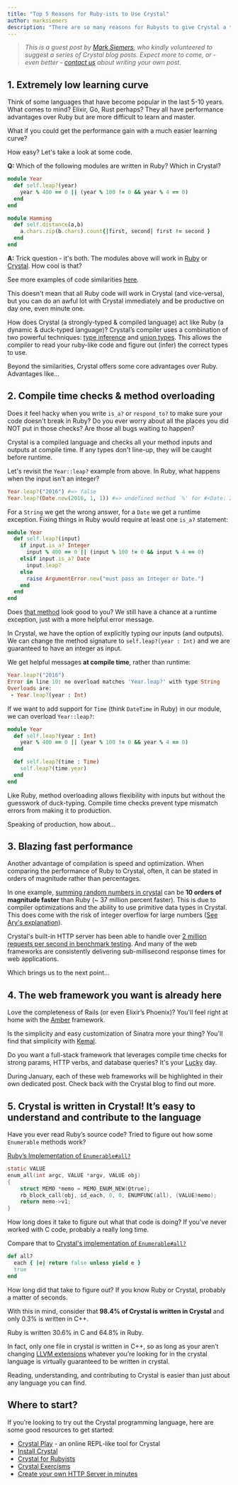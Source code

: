 ```yaml
---
title: "Top 5 Reasons for Ruby-ists to Use Crystal"
author: marksiemers
description: "There are so many reasons for Rubysts to give Crystal a try - in this blogpost, Mark Siemers shares his top 5"
---
```


> _This is a guest post by [Mark Siemers](https://www.linkedin.com/in/marksiemers/), who kindly volunteered to suggest a series of Crystal blog posts. Expect more to come, or - even better - [contact us](http://twitter.com/intent/tweet?text=@CrystalLanguage%20I%20want%20to%20write%20about...) about writing your own post._

## 1. Extremely low learning curve

Think of some languages that have become popular in the last 5-10 years. What comes to mind? Elixir, Go, Rust perhaps? They all have performance advantages over Ruby but are more difficult to learn and master.

What if you could get the performance gain with a much easier learning curve?

How easy? Let's take a look at some code.

**Q:** Which of the following modules are written in Ruby? Which in Crystal?

```ruby
module Year
  def self.leap?(year)
    year % 400 == 0 || (year % 100 != 0 && year % 4 == 0)
  end
end
```

```ruby
module Hamming
  def self.distance(a,b)
    a.chars.zip(b.chars).count{|first, second| first != second }
  end
end
```

**A:** Trick question - it's both. The modules above will work in [Ruby](https://repl.it/@marksiemers1/HammingLeapYear) or [Crystal](https://play.crystal-lang.org/#/r/3ayq). How cool is that?

See more examples of code similarities [here](https://github.com/marksiemers/ruby-to-crystal).

This doesn't mean that all Ruby code will work in Crystal (and vice-versa), but you can do an awful lot with Crystal immediately and be productive on day one, even minute one.

How does Crystal (a strongly-typed & compiled language) act like Ruby (a dynamic & duck-typed language)? Crystal’s compiler uses a combination of two powerful techniques: [type inference](https://crystal-lang.org/reference/syntax_and_semantics/type_inference.html) and [union types](https://crystal-lang.org/reference/syntax_and_semantics/union_types.html). This allows the compiler to read your ruby-like code and figure out (infer) the correct types to use.

Beyond the similarities, Crystal offers some core advantages over Ruby. Advantages like...

## 2. Compile time checks & method overloading

Does it feel hacky when you write `is_a?` or `respond_to?` to make sure your code doesn't break in Ruby? Do you ever worry about all the places you did NOT put in those checks? Are those all bugs waiting to happen?

Crystal is a compiled language and checks all your method inputs and outputs at compile time. If any types don't line-up, they will be caught before runtime.

Let's revisit the `Year::leap?` example from above. In Ruby, what happens when the input isn't an integer?

```ruby
Year.leap?("2016") #=> false
Year.leap?(Date.new(2016, 1, 1)) #=> undefined method `%' for #<Date: 2016-01-01 ... >
```

For a `String` we get the wrong answer, for a `Date` we get a runtime exception. Fixing things in Ruby would require at least one `is_a?` statement:

```ruby
module Year
  def self.leap?(input)
    if input.is_a? Integer
      input % 400 == 0 || (input % 100 != 0 && input % 4 == 0)
    elsif input.is_a? Date
      input.leap?
    else
      raise ArgumentError.new("must pass an Integer or Date.")
    end
  end
end
```

Does [that method](https://repl.it/@marksiemers1/LeapYearOverloads) look good to you? We still have a chance at a runtime exception, just with a more helpful error message.

In Crystal, we have the option of explicitly typing our inputs (and outputs). We can change the method signature to `self.leap?(year : Int)` and we are guaranteed to have an integer as input.

We get helpful messages __at compile time__, rather than runtime:
```ruby
Year.leap?("2016")
Error in line 10: no overload matches 'Year.leap?' with type String
Overloads are:
 - Year.leap?(year : Int)
```

If we want to add support for `Time` (think `DateTime` in Ruby) in our module, we can overload `Year::leap?`:

```ruby
module Year
  def self.leap?(year : Int)
    year % 400 == 0 || (year % 100 != 0 && year % 4 == 0)
  end

  def self.leap?(time : Time)
    self.leap?(time.year)
  end
end
```

Like Ruby, method overloading allows flexibility with inputs but without the guesswork of duck-typing. Compile time checks prevent type mismatch errors from making it to production.

Speaking of production, how about...

## 3. Blazing fast performance

Another advantage of compilation is speed and optimization. When comparing the performance of Ruby to Crystal, often, it can be stated in orders of magnitude rather than percentages.

In one example, [summing random numbers in crystal](https://github.com/marksiemers/ruby-to-crystal/blob/master/src/enumerables/reduce_bench.cr) can be __10 orders of magnitude faster__ than Ruby (~ 37 million percent faster). This is due to compiler optimizations and the ability to use primitive data types in Crystal. This does come with the risk of integer overflow for large numbers ([See Ary's explanation](https://crystal-lang.org/2016/07/15/fibonacci-benchmark.html)).

Crystal's built-in HTTP server has been able to handle over [2 million requests per second in benchmark testing](https://www.techempower.com/benchmarks/previews/round15/#section=data-r15&hw=ph&test=plaintext&l=zdk8an&c=3). And many of the web frameworks are consistently delivering sub-millisecond response times for web applications.

Which brings us to the next point...

## 4. The web framework you want is already here

Love the completeness of Rails (or even Elixir’s Phoenix)? You'll feel right at home with the [Amber](https://amberframework.org/) framework.

Is the simplicity and easy customization of Sinatra more your thing? You'll find that simplicity with [Kemal](http://kemalcr.com/).

Do you want a full-stack framework that leverages compile time checks for strong params, HTTP verbs, and database queries? It's your [Lucky](https://luckyframework.org) day.

During January, each of these web frameworks will be highlighted in their own dedicated post. Check back with the Crystal blog to find out more.

## 5. Crystal is written in Crystal! It’s easy to understand and contribute to the language

Have you ever read Ruby’s source code? Tried to figure out how some `Enumerable` methods work?

[Ruby’s Implementation of `Enumerable#all?`](https://github.com/ruby/ruby/blob/v2_5_0/enum.c#L1215)

```c
static VALUE
enum_all(int argc, VALUE *argv, VALUE obj)
{
    struct MEMO *memo = MEMO_ENUM_NEW(Qtrue);
    rb_block_call(obj, id_each, 0, 0, ENUMFUNC(all), (VALUE)memo);
    return memo->v1;
}
```

How long does it take to figure out what that code is doing? If you've never worked with C code, probably a really long time.

Compare that to [Crystal's implementation of `Enumerable#all?`](https://github.com/crystal-lang/crystal/blob/v0.24.1/src/enumerable.cr#L46)

```ruby
def all?
  each { |e| return false unless yield e }
  true
end
```

How long did that take to figure out? If you know Ruby or Crystal, probably a matter of seconds.

With this in mind, consider that __98.4% of Crystal is written in Crystal__ and only 0.3% is written in C++.

Ruby is written 30.6% in C and 64.8% in Ruby.

In fact, only one file in crystal is written in C++, so as long as your aren’t changing [LLVM extensions](https://github.com/crystal-lang/crystal/blob/v0.24.1/src/llvm/ext/llvm_ext.cc) whatever you’re looking for in the crystal language is virtually guaranteed to be written in crystal.

Reading, understanding, and contributing to Crystal is easier than just about any language you can find.

## Where to start?

If you’re looking to try out the Crystal programming language, here are some good resources to get started:

- [Crystal Play](https://play.crystal-lang.org/#/cr) - an online REPL-like tool for Crystal
- [Install Crystal](/install)
- [Crystal for Rubyists](http://www.crystalforrubyists.com/)
- [Crystal Exercisms](http://exercism.io/languages/crystal/about)
- [Create your own HTTP Server in minutes](https://crystal-lang.org/reference/getting_started/http_server.html)
